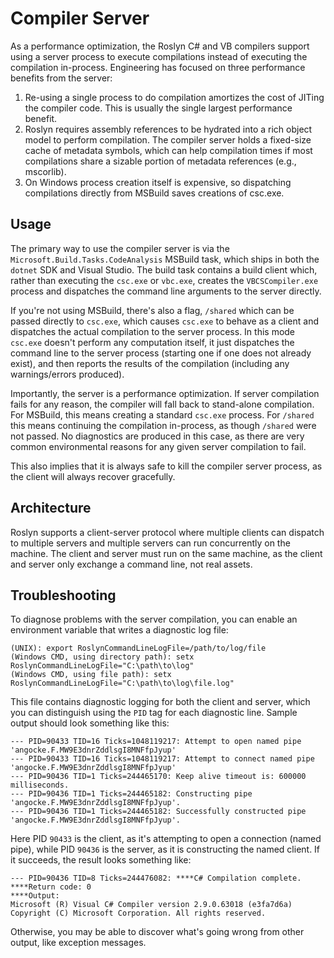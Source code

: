 Compiler Server
===============

As a performance optimization, the Roslyn C# and VB compilers support using a
server process to execute compilations instead of executing the compilation
in-process. Engineering has focused on three performance benefits from the server:

1. Re-using a single process to do compilation amortizes the cost of JITing the
   compiler code. This is usually the single largest performance benefit.
1. Roslyn requires assembly references to be hydrated into a rich object
   model to perform compilation. The compiler server holds a fixed-size cache of
   metadata symbols, which can help compilation times if most compilations share
   a sizable portion of metadata references (e.g., mscorlib).
1. On Windows process creation itself is expensive, so dispatching compilations
   directly from MSBuild saves creations of csc.exe.

## Usage

The primary way to use the compiler server is via the
`Microsoft.Build.Tasks.CodeAnalysis` MSBuild task, which ships in both the
`dotnet` SDK and Visual Studio. The build task contains a build client which,
rather than executing the `csc.exe` or `vbc.exe`, creates the
`VBCSCompiler.exe` process and dispatches the command line arguments to the
server directly.

If you're not using MSBuild, there's also a flag, `/shared` which can be
passed directly to `csc.exe`, which causes `csc.exe` to behave as a client
and dispatches the actual compilation to the server process. In this mode
`csc.exe` doesn't perform any computation itself, it just dispatches the
command line to the server process (starting one if one does not already
exist), and then reports the results of the compilation (including any
warnings/errors produced).

Importantly, the server is a performance optimization. If server compilation
fails for any reason, the compiler will fall back to stand-alone compilation.
For MSBuild, this means creating a standard `csc.exe` process. For `/shared`
this means continuing the compilation in-process, as though `/shared` were
not passed. No diagnostics are produced in this case, as there are very
common environmental reasons for any given server compilation to fail.

This also implies that it is always safe to kill the compiler server process,
as the client will always recover gracefully.

## Architecture

Roslyn supports a client-server protocol where multiple clients can dispatch
to multiple servers and multiple servers can run concurrently on the machine.
The client and server must run on the same machine, as the client and server
only exchange a command line, not real assets.

## Troubleshooting

To diagnose problems with the server compilation, you can enable an
environment variable that writes a diagnostic log file:

```
(UNIX): export RoslynCommandLineLogFile=/path/to/log/file
(Windows CMD, using directory path): setx RoslynCommandLineLogFile="C:\path\to\log"
(Windows CMD, using file path): setx RoslynCommandLineLogFile="C:\path\to\log\file.log"
```


This file contains diagnostic logging for both the client and server,
which you can distinguish using the `PID` tag for each diagnostic line.
Sample output should look something like this:

```
--- PID=90433 TID=16 Ticks=1048119217: Attempt to open named pipe 'angocke.F.MW9E3dnrZddlsgI8MNFfpJyup'
--- PID=90433 TID=16 Ticks=1048119217: Attempt to connect named pipe 'angocke.F.MW9E3dnrZddlsgI8MNFfpJyup'
--- PID=90436 TID=1 Ticks=244465170: Keep alive timeout is: 600000 milliseconds.
--- PID=90436 TID=1 Ticks=244465182: Constructing pipe 'angocke.F.MW9E3dnrZddlsgI8MNFfpJyup'.
--- PID=90436 TID=1 Ticks=244465182: Successfully constructed pipe 'angocke.F.MW9E3dnrZddlsgI8MNFfpJyup'.
```

Here PID `90433` is the client, as it's attempting to open a connection
(named pipe), while PID `90436` is the server, as it is constructing the
named client. If it succeeds, the result looks something like:

```
--- PID=90436 TID=8 Ticks=244476082: ****C# Compilation complete.
****Return code: 0
****Output:
Microsoft (R) Visual C# Compiler version 2.9.0.63018 (e3fa7d6a)
Copyright (C) Microsoft Corporation. All rights reserved.
```

Otherwise, you may be able to discover what's going wrong from other output,
like exception messages.

